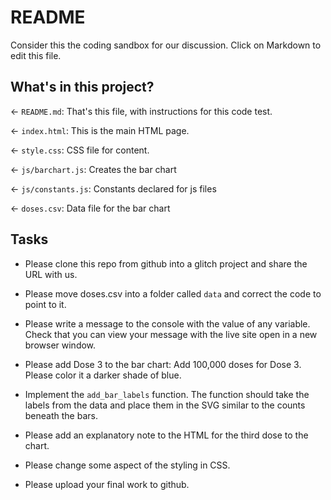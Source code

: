 # README

Consider this the coding sandbox for our discussion. Click on Markdown to edit this file.

## What's in this project?

← `README.md`: That's this file, with instructions for this code test.

← `index.html`: This is the main HTML page.

← `style.css`: CSS file for content.

← `js/barchart.js`: Creates the bar chart

← `js/constants.js`: Constants declared for js files

← `doses.csv`: Data file for the bar chart

## Tasks

- Please clone this repo from github into a glitch project and share the URL with us.

- Please move doses.csv into a folder called `data` and correct the code to point to it.

- Please write a message to the console with the value of any variable. Check that you can view your message with the live site open in a new browser window.

- Please add Dose 3 to the bar chart: Add 100,000 doses for Dose 3. Please color it a darker shade of blue.

- Implement the `add_bar_labels` function. The function should take the labels from the data and place them in the SVG similar to the counts beneath the bars.

- Please add an explanatory note to the HTML for the third dose to the chart.

- Please change some aspect of the styling in CSS.

- Please upload your final work to github. 
